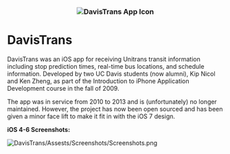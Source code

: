 <h3 align="center">
  <img src="DavisTrans/Assests/Screenshots/AppIcon.png" alt="DavisTrans App Icon" />
</h3>

DavisTrans
==========

DavisTrans was an iOS app for receiving Unitrans transit information including stop prediction times, real-time bus locations, and schedule information. Developed by two UC Davis students (now alumni), Kip Nicol and Ken Zheng, as part of the Introduction to iPhone Application Development course in the fall of 2009.

The app was in service from 2010 to 2013 and is (unfortunately) no longer maintained. However, the project has now been open sourced and has been given a minor face lift to make it fit in with the iOS 7 design.

**iOS 4-6 Screenshots:**

![DavisTrans/Assests/Screenshots/Screenshots.png](DavisTrans/Assests/Screenshots/Screenshots.png)
